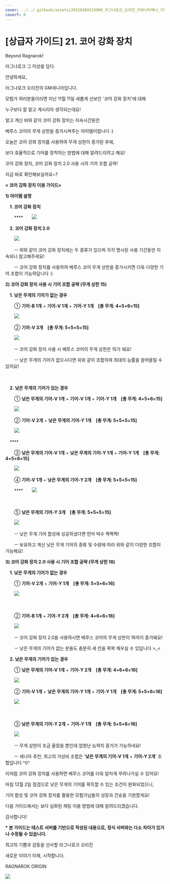 ```yaml
---
cover: ../../.gitbook/assets/20210309133908_라그나로크_오리진_커뮤니티배너_가이드.jpg
coverY: 0
---
```


# \[상급자 가이드] 21. 코어 강화 장치

Beyond Ragnarok!

라그나로크 그 이상을 담다.

&#x20;

안녕하세요,

라그나로크 오리진의 GM세니아입니다.

&#x20;

모험가 여러분들이라면 지난 11월 11일 새롭게 선보인 '코어 강화 장치'에 대해

누구보다 잘 알고 계시리라 생각되는데요!

&#x20;

알고 계신 바와 같이 코어 강화 장치는 지속시간동안

베루스 코어의 무게 상한을 증가시켜주는 아이템이랍니다 :)

&#x20;

오늘은 코어 강화 장치를 사용하여 무게 상한이 증가된 후에,

보다 효율적으로 기어를 장착하는 방법에 대해 알려드리려고 해요!

&#x20;

코어 강화 장치, 코어 강화 장치 2.0 사용 시의 기어 조합 공략!

지금 바로 확인해보실까요\~?

&#x20;

&#x20;

**< 코어 강화 장치 이용 가이드>**

&#x20;

&#x20;

**1) 아이템 설명**

&#x20;

　**1. 코어 강화 장치**

　　****　　![](https://imgc.gnjoy.com/GnjoyCommunity/upload\_files/RAGNAROKORIGIN/editor/2020/12/20201201145134\_%EC%BD%94%EC%96%B4%EA%B0%95%ED%99%94%EC%9E%A5%EC%B9%98.jpg)

&#x20;

　**2. 코어 강화 장치 2.0**

　　![](https://imgc.gnjoy.com/GnjoyCommunity/upload\_files/RAGNAROKORIGIN/editor/2020/12/20201201145158\_%EC%BD%94%EC%96%B4%EA%B0%95%ED%99%94%EC%9E%A5%EC%B9%982.0.jpg)

　　ㅡ 위와 같이 코어 강화 장치에는 두 종류가 있으며 각각 명시된 사용 기간동안 지속되니 참고해주세요!

　　ㅡ 코어 강화 장치를 사용하여 베루스 코어 무게 상한을 증가시키면 더욱 다양한 기어 조합이 가능하답니다 :)

&#x20;

&#x20;

**2) 코어 강화 장치 사용 시 기어 조합 공략 (무게 상한 15)**

&#x20;

　**1. 낮은 무게의 기어가 없는 경우**

　　① **기어-B 1개** + **기어-V 1개** + **기어-Y 1개　\[총 무게: 4+5+6=15]**

　　![](https://imgc.gnjoy.com/GnjoyCommunity/upload\_files/RAGNAROKORIGIN/editor/2020/12/20201201150254\_2-1-1.png)

&#x20;

　　② **기어-V 3개　\[총 무게: 5+5+5=15]**

　　![](https://imgc.gnjoy.com/GnjoyCommunity/upload\_files/RAGNAROKORIGIN/editor/2020/12/20201201150605\_2-1-2.png)

　　ㅡ 코어 강화 장치 사용 시 베루스 코어의 무게 상한은 15가 돼요!

　　ㅡ 낮은 무게의 기어가 없으시다면 위와 같이 조합하여 최대의 능률을 끌어올릴 수 있어요!

　

　**2. 낮은 무게의 기어가 있는 경우**

　　① **낮은 무게의 기어-V 1개** + **기어-V 1개** + **기어-Y 1개　\[총 무게: 4+5+6=15]**

　　![](https://imgc.gnjoy.com/GnjoyCommunity/upload\_files/RAGNAROKORIGIN/editor/2020/12/20201201150931\_1-2.png)

&#x20;

　　② **기어-V 2개** + **낮은 무게의 기어-Y 1개　\[총 무게: 5+5+5=15]**

　　![](https://imgc.gnjoy.com/GnjoyCommunity/upload\_files/RAGNAROKORIGIN/editor/2020/12/20201201151352\_1-3.png)

　****　

　　③ **낮은 무게의 기어-V 1개** + **낮은 무게의 기어-Y 1개** + **기어-Y 1개　\[총 무게: 4+5+6=15]**

　　![](https://imgc.gnjoy.com/GnjoyCommunity/upload\_files/RAGNAROKORIGIN/editor/2020/12/20201201151534\_1-4.png)

&#x20;

　　④ **기어-V 1개** + **낮은 무게의 기어-Y 2개　\[총 무게: 5+5+5=15]**

　　****　　![](https://imgc.gnjoy.com/GnjoyCommunity/upload\_files/RAGNAROKORIGIN/editor/2020/12/20201201151653\_1-5-1.png)

　　

　　⑤ **낮은 무게의 기어-Y 3개　\[총 무게: 5+5+5=15]**

　　![](https://imgc.gnjoy.com/GnjoyCommunity/upload\_files/RAGNAROKORIGIN/editor/2020/12/20201201151835\_1-5-2.png)

　　ㅡ 낮은 무게 기어 합성에 성공하셨다면 먼저 박수 짝짝짝!

　　ㅡ 보유하고 계신 낮은 무게 기어의 종류 및 수량에 따라 위와 같이 다양한 조합이 가능해요!

&#x20;

&#x20;

**3) 코어 강화 장치 2.0 사용 시 기어 조합 공략 (무게 상한 16)**

&#x20;

　**1. 낮은 무게의 기어가 없는 경우**

　　① **기어-V 2개** + **기어-Y 1개　\[총 무게: 5+5+6=16]**

　　![](https://imgc.gnjoy.com/GnjoyCommunity/upload\_files/RAGNAROKORIGIN/editor/2020/12/20201201153843\_3-1-1.png)

　　

　　② **기어-B 1개** + **기어-Y 2개　\[총 무게: 4+6+6=16]**

　　![](https://imgc.gnjoy.com/GnjoyCommunity/upload\_files/RAGNAROKORIGIN/editor/2020/12/20201201153859\_3-1-2.png)

　　ㅡ 코어 강화 장치 2.0을 사용하시면 베루스 코어의 무게 상한이 16까지 증가돼요!

　　ㅡ 낮은 무게의 기어가 없는 분들도 충분히 세 칸을 꽉꽉 채우실 수 있답니다 >\_<

&#x20;

　**2. 낮은 무게의 기어가 있는 경우**

　　① **낮은 무게의 기어-V 1개** + **기어-Y 2개　\[총 무게: 4+6+6=16]**

　　![](https://imgc.gnjoy.com/GnjoyCommunity/upload\_files/RAGNAROKORIGIN/editor/2020/12/20201201154545\_3-2-1.png)

&#x20;

　　② **기어-V 1개** + **낮은 무게의 기어-Y 1개** + **기어-Y 1개　\[총 무게: 5+5+6=16]**

　　![](https://imgc.gnjoy.com/GnjoyCommunity/upload\_files/RAGNAROKORIGIN/editor/2020/12/20201201154803\_3-2-2.png)

　　

　　③ **낮은 무게의 기어-Y 2개** + **기어-Y 1개　\[총 무게: 5+5+6=16]**

　　![](https://imgc.gnjoy.com/GnjoyCommunity/upload\_files/RAGNAROKORIGIN/editor/2020/12/20201201154629\_3-2-3.png)

　　ㅡ 무게 상한이 조금 올랐을 뿐인데 엄청난 능력치 증가가 가능하네요!

　　ㅡ 세니아 추천, 최고의 가성비 조합은 '**낮은 무게의 기어-V 1개** + **기어-Y 2개**' 조합입니다 ^0^

&#x20;

&#x20;

이처럼 코어 강화 장치를 사용하면 베루스 코어를 더욱 알차게 꾸려나가실 수 있어요!

&#x20;

마침 12월 2일 점검으로 낮은 무게의 기어를 획득할 수 있는 조건이 완화되었으니,

기어 합성 및 코어 강화 장치를 활용한 모험가님들의 성장과 건승을 기원할게요!

&#x20;

다음 가이드에서는 보다 심화된 채팅 이용 방법에 대해 알려드리겠습니다.

&#x20;

감사합니다!

&#x20;

**\* 본 가이드는 테스트 서버를 기반으로 작성된 내용으로, 정식 서버와는 다소 차이가 있거나 수정될 수 있습니다.**

&#x20;

&#x20;

최고의 기쁨과 감동을 선사할 라그나로크 오리진　

새로운 이야기 이제, 시작합니다.　

&#x20;

RAGNAROK ORIGIN　

&#x20;

&#x20;

![](https://imgc.gnjoy.com/GnjoyCommunity/upload\_files/RAGNAROKORIGIN/editor/2020/11/20201127115122\_%EB%9D%BC%EA%B7%B8%EB%82%98%EB%A1%9C%ED%81%AC\_%EC%98%A4%EB%A6%AC%EC%A7%84\_%EC%BB%A4%EB%AE%A4%EB%8B%88%ED%8B%B0%EB%B0%B0%EB%84%88\_%ED%95%98%EB%8B%A8.jpg)
